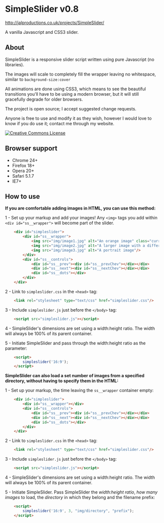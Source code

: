 SimpleSlider v0.8
=================
http://jalproductions.co.uk/projects/SimpleSlider/

A vanilla Javascript and CSS3 slider.


About
-----

SimpleSlider is a responsive slider script written using pure Javascript (no libraries).

The images will scale to completely fill the wrapper leaving no whitespace, similar to `background-size:cover`

All animations are done using CSS3, which means to see the beautiful transitions you'll have to be using a modern browser, but it will still gracefully degrade for older browsers.

The project is open source; I accept suggested change requests.

Anyone is free to use and modify it as they wish, however I would love to know if you do use it; contact me through my website.

<a rel="license" href="http://creativecommons.org/licenses/by/3.0/deed.en_US" title="SimpleSlider by JaL Productions is licensed under a Creative Commons Attribution 3.0 Unported License"><img alt="Creative Commons License" style="border-width:0" src="http://i.creativecommons.org/l/by/3.0/88x31.png" /></a>


Browser support
---------------

- Chrome 24+
- Firefox 18+
- Opera 20+
- Safari 5.1.7
- IE7+


How to use
----------

**If you are comfortable adding images in HTML, you can use this method:**

1 - Set up your markup and add your images! Any `<img>` tags you add within `<div id="ss__wrapper">` will become part of the slider.
```html
	<div id="simpleslider">
		<div id="ss__wrapper">
			<img src="img/image1.jpg" alt="An orange image" class="current"/>
			<img src="img/image2.jpg" alt="A larger image with a different proportion to ss"/>
			<img src="img/image3.jpg" alt="A portrait image"/>
		</div>
		<div id="ss__controls">
			<div id="ss__prev"><div id="ss__prevChev"></div></div>
			<div id="ss__next"><div id="ss__nextChev"></div></div>
			<div id="ss__dots"></div>
		</div>
	</div>
```

2 - Link to `simpleslider.css` in the `<head>` tag:
```html
	<link rel="stylesheet" type="text/css" href="simpleslider.css"/>
```

3 - Include `simpleslider.js` just before the `</body>` tag:
```html
    <script src="simpleslider.js"></script>
```

4 - SimpleSlider's dimensions are set using a width:height ratio. The width will always be 100% of its parent container.

5 - Initiate SimpleSlider and pass through the width:height ratio as the parameter:
```html
	<script>
		simpleslider('16:9');
	</script>
```

**SimpleSlider can also load a set number of images from a specified directory, without having to specify them in the HTML:**

1 - Set up your markup, the time leaving the `ss__wrapper` container empty:
```html
	<div id="simpleslider">
		<div id="ss__wrapper"></div>
		<div id="ss__controls">
			<div id="ss__prev"><div id="ss__prevChev"></div></div>
			<div id="ss__next"><div id="ss__nextChev"></div></div>
			<div id="ss__dots"></div>
		</div>
	</div>
```

2 - Link to `simpleslider.css` in the `<head>` tag:
```html
	<link rel="stylesheet" type="text/css" href="simpleslider.css"/>
```

3 - Include `simpleslider.js` just before the `</body>` tag:
```html
    <script src="simpleslider.js"></script>
```

4 - SimpleSlider's dimensions are set using a width:height ratio. The width will always be 100% of its parent container.

5 - Initiate SimpleSlider. Pass SimpleSlider the *width:height ratio*, *how many images* to load, the *directory* in which they belong and the filename prefix:
```html
	<script>
		simpleslider('16:9', 3, "img/directory", "prefix");
	</script>
```
